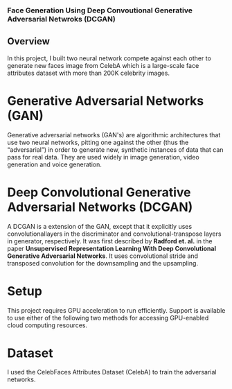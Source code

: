 ### Face Generation Using Deep Convoutional Generative Adversarial Netwroks (DCGAN)

## Overview

In this project, I built two neural network compete against each other to generate new faces image from CelebA which is a large-scale face attributes dataset with more than 200K celebrity images.

# Generative Adversarial Networks (GAN)
Generative adversarial networks (GAN's) are algorithmic architectures that use two neural networks, pitting one against the other (thus the “adversarial”) in order to generate new, synthetic instances of data that can pass for real data. They are used widely in image generation, video generation and voice generation.

# Deep Convolutional Generative Adversarial Networks (DCGAN)
A DCGAN is a extension of the GAN, except that it explicitly uses convolutionallayers in the discriminator and convolutional-transpose layers in generator, respectively. It was first described by **Radford et. al.** in the paper **Unsupervised Representation Learning With Deep Convolutional Generative Adversarial Networks**. It uses convolutional stride and transposed convolution for the downsampling and the upsampling.

# Setup
This project requires GPU acceleration to run efficiently. Support is available to use either of the following two methods for accessing GPU-enabled cloud computing resources.

# Dataset
I used the CelebFaces Attributes Dataset (CelebA) to train the adversarial networks.
